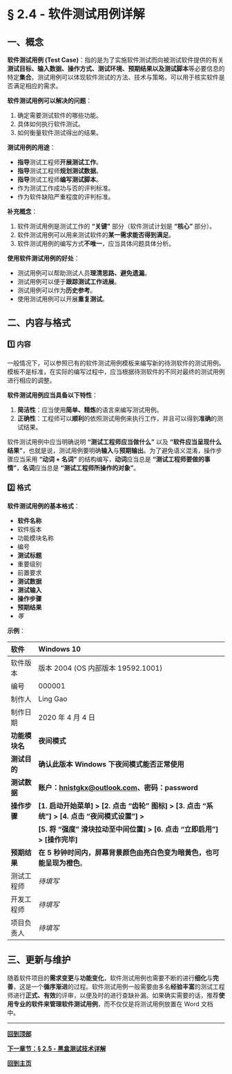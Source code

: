 # § 2.4 - 软件测试用例详解

## 一、概念

**软件测试用例 (Test Case)**：指的是为了实施软件测试而向被测试软件提供的有关**测试目标、输入数据、操作方式、测试环境、预期结果以及测试脚本**等必要信息的特定**集合**。测试用例可以体现软件测试的方法、技术与策略，可以用于核实软件是否满足相应的需求。

**软件测试用例可以解决的问题**：

1. 确定需要测试软件的哪些功能。
2. 具体如何执行软件测试。
3. 如何衡量软件测试得出的结果。

**测试用例的用途**：

- **指导**测试工程师**开展测试工作**。
- **指导**测试工程师**规划测试数据**。
- **指导**测试工程师**编写测试脚本**。
- 作为测试工作成功与否的评判标准。
- 作为软件缺陷严重程度的评判标准。

**补充概念**：

1. 软件测试用例是测试工作的 **“关键”** 部分（软件测试计划是 **“核心”** 部分）。
2. 软件测试用例可以用来测试软件的**某一需求能否得到满足**。
3. 软件测试用例的编写方式**不唯一**，应当具体问题具体分析。

**使用软件测试用例的好处**：

- 测试用例可以帮助测试人员**理清思路、避免遗漏**。
- 测试用例可以便于**跟踪测试工作进展**。
- 测试用例可以作为**历史参考**。
- 使用测试用例可以开展**重复测试**。

## 二、内容与格式

### :one: 内容

一般情况下，可以参照已有的软件测试用例模板来编写新的待测软件的测试用例。模板不是标准，在实际的编写过程中，应当根据待测软件的不同对最终的测试用例进行相应的调整。

**软件测试用例应当具备以下特性**：

1. **简洁性**：应当使用**简单、精炼**的语言来编写测试用例。
2. **正确性**：工程师可以**顺利**的依照测试用例来执行工作，并且可以得到**准确**的测试结果。

软件测试用例中应当明确说明 **“测试工程师应当做什么”** 以及 **“软件应当呈现什么结果”**，也就是说，测试用例要明确**输入**与**预期输出**。为了避免语义混淆，操作步骤应当采用 **“动词 + 名词”** 的结构编写，**动词**应当总是 **“测试工程师要做的事情”**，**名词**应当总是 **“测试工程师所操作的对象”**。

### :two: 格式

**软件测试用例的基本格式**：

- **软件名称**
- 软件版本
- 功能模块名称
- 编号
- **测试标题**
- 重要级别
- 前置要求
- **测试数据**
- **测试输入**
- **操作步骤**
- **预期结果**
- *等*

**示例**：

|软件|Windows 10|
|:-|:-|
|软件版本|版本 2004 (OS 内部版本 19592.1001)|
|编号|000001|
|制作人|Ling Gao|
|制作日期|2020 年 4 月 4 日|
|**功能模块名**|**夜间模式**|
|**测试目的**|**确认此版本 Windows 下夜间模式能否正常使用**|
|**测试数据**|**账户：hnistgkx@outlook.com、密码：password**|
|**操作步骤**|**[1. 启动开始菜单] > [2. 点击 “齿轮” 图标] > [3. 点击 “系统”] > [4. 点击 “夜间模式设置”] >**|
||**[5. 将 “强度” 滑块拉动至中间位置] > [6. 点击 “立即启用”] > [操作完毕]**|
|**预期结果**|**在 5 秒钟时间内，屏幕背景颜色由亮白色变为暗黄色，也可能呈现为橙色**。|
|测试工程师|*待填写*|
|开发工程师|*待填写*|
|项目负责人|*待填写*|

## 三、更新与维护

随着软件项目的**需求变更**与**功能变化**，软件测试用例也需要不断的进行**细化**与**完善**，这是一个**循序渐进**的过程。软件测试用例一般需要由多名**经验丰富**的测试工程师进行**正式、有效**的评审，以便及时的进行查缺补漏。如果确实需要的话，推荐**使用专业的软件来管理软件测试用例**，而不仅仅是将测试用例放置在 Word 文档中。

---
[**回到顶部**](https://github.com/Lingggao/Software-Testing-Basics/blob/master/%E7%AC%AC%E4%BA%8C%E7%AB%A0/2_4_%E8%BD%AF%E4%BB%B6%E6%B5%8B%E8%AF%95%E7%94%A8%E4%BE%8B%E8%AF%A6%E8%A7%A3.md#-24---%E8%BD%AF%E4%BB%B6%E6%B5%8B%E8%AF%95%E7%94%A8%E4%BE%8B%E8%AF%A6%E8%A7%A3)

[**下一章节：§ 2.5 - 黑盒测试技术详解**](https://github.com/Lingggao/Software-Testing-Basics/blob/master/%E7%AC%AC%E4%BA%8C%E7%AB%A0/2_5_%E9%BB%91%E7%9B%92%E6%B5%8B%E8%AF%95%E6%8A%80%E6%9C%AF%E8%AF%A6%E8%A7%A3.md#-25---%E9%BB%91%E7%9B%92%E6%B5%8B%E8%AF%95%E6%8A%80%E6%9C%AF%E8%AF%A6%E8%A7%A3)

[**回到主页**](https://github.com/Lingggao/Software-Testing-Basics#%E8%BD%AF%E4%BB%B6%E6%B5%8B%E8%AF%95%E5%9F%BA%E7%A1%80)